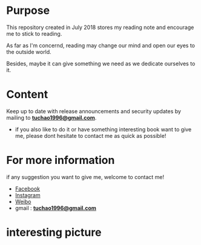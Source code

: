 # Purpose
This repository created in July 2018 stores my reading note and encourage me to stick to reading.

As far as I'm concernd, reading may change our mind and open our eyes to the outside world. 

Besides, maybe it can give something we need as we dedicate ourselves to it.

# Content

Keep up to date with release announcements and security updates by mailing to **tuchao1996@gmail.com**.

- if you also like to do it or have something interesting book want to give me, please dont hesitate to contact me as quick as possible!

# For more information

if any suggestion you want to give me, welcome to contact me!

- [Facebook](https://www.facebook.com/tuchao.zhang.3)
- [Instagram](https://www.instagram.com/tuchaozhang/)
- [Weibo](https://weibo.com/5353344082/profile?rightmod=1&wvr=6&mod=personinfo&is_all=1)
- gmail : **tuchao1996@gmail.com**

# interesting picture

